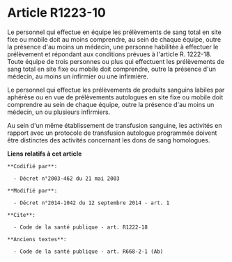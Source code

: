# Article R1223-10

Le personnel qui effectue en équipe les prélèvements de sang total en site fixe ou mobile doit au moins comprendre, au sein
de chaque équipe, outre la présence d'au moins un médecin, une personne habilitée à effectuer le prélèvement et répondant aux
conditions prévues à l'article R. 1222-18. Toute équipe de trois personnes ou plus qui effectuent les prélèvements de sang
total en site fixe ou mobile doit comprendre, outre la présence d'un médecin, au moins un infirmier ou une infirmière. 

Le personnel qui effectue les prélèvements de produits sanguins labiles par aphérèse ou en vue de prélèvements autologues en
site fixe ou mobile doit comprendre au sein de chaque équipe, outre la présence d'au moins un médecin, un ou plusieurs
infirmiers. 

Au sein d'un même établissement de transfusion sanguine, les activités en rapport avec un protocole de transfusion autologue
programmée doivent être distinctes des activités concernant les dons de sang homologues.

**Liens relatifs à cet article**

	**Codifié par**:

	  - Décret n°2003-462 du 21 mai 2003

	**Modifié par**:

	  - Décret n°2014-1042 du 12 septembre 2014 - art. 1

	**Cite**:

	  - Code de la santé publique - art. R1222-18

	**Anciens textes**:

	  - Code de la santé publique - art. R668-2-1 (Ab)
